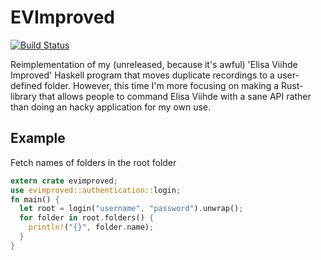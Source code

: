 # EVImproved
[![Build Status](https://travis-ci.org/Detegr/EVImproved.svg?branch=master)](https://travis-ci.org/Detegr/EVImproved)

Reimplementation of my (unreleased, because it's awful) 'Elisa Viihde Improved' Haskell program that moves duplicate recordings to a user-defined folder. However, this time I'm more focusing on making a Rust-library that allows people to command Elisa Viihde with a sane API rather than doing an hacky application for my own use.

## Example
Fetch names of folders in the root folder
```rust
extern crate evimproved;
use evimproved::authentication::login;
fn main() {
  let root = login("username", "password").unwrap();
  for folder in root.folders() {
    println!("{}", folder.name);
  }
}
```
